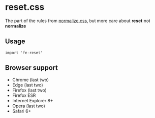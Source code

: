 # reset.css

The part of the rules from [normalize.css](https://github.com/necolas/normalize.css), but more care about **reset** not **normalize**

## Usage

```
import 'fe-reset'
```

## Browser support

- Chrome (last two)
- Edge (last two)
- Firefox (last two)
- Firefox ESR
- Internet Explorer 8+
- Opera (last two)
- Safari 6+
